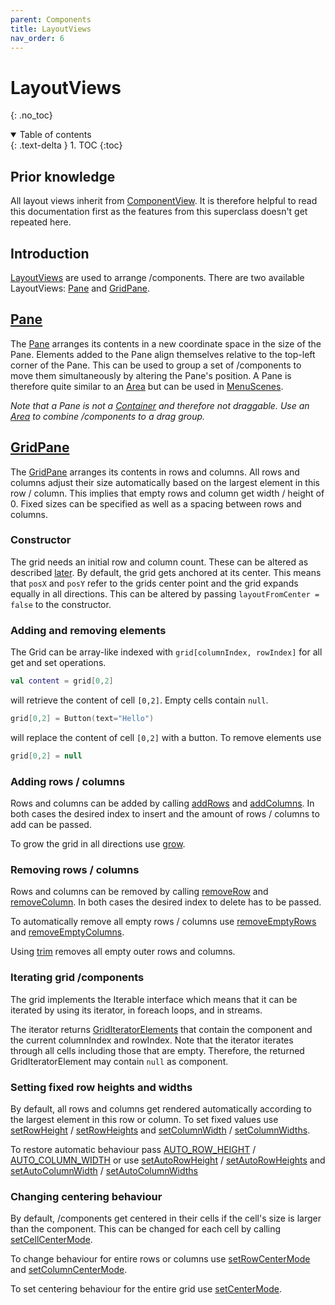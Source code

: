 ```yaml
---
parent: Components
title: LayoutViews
nav_order: 6
---
```


<!-- KDoc -->
[LayoutViewKDoc]: ../../bgw-gui-kdoc/bgw-gui/tools.aqua.bgw.components.layoutviews/-layout-view/index.html
[PaneKDoc]: ../../bgw-gui-kdoc/bgw-gui/tools.aqua.bgw.components.layoutviews/-pane/index.html
[MenuSceneKDoc]: ../../bgw-gui-kdoc/bgw-gui/tools.aqua.bgw.core/-menu-scene/index.html

[GridPaneKDoc]: ../../bgw-gui-kdoc/bgw-gui/tools.aqua.bgw.components.layoutviews/-grid-pane/index.html
[growKDoc]: ../../bgw-gui-kdoc/bgw-gui/tools.aqua.bgw.components.layoutviews/-grid-pane/grow.html

[addRowsKDoc]: ../../bgw-gui-kdoc/bgw-gui/tools.aqua.bgw.components.layoutviews/-grid-pane/add-rows.html
[addColumnsKDoc]: ../../bgw-gui-kdoc/bgw-gui/tools.aqua.bgw.components.layoutviews/-grid-pane/add-columns.html
[trimKDoc]: ../../bgw-gui-kdoc/bgw-gui/tools.aqua.bgw.components.layoutviews/-grid-pane/trim.html

[removeRowKDoc]: ../../bgw-gui-kdoc/bgw-gui/tools.aqua.bgw.components.layoutviews/-grid-pane/remove-row.html
[removeColumnKDoc]: ../../bgw-gui-kdoc/bgw-gui/tools.aqua.bgw.components.layoutviews/-grid-pane/remove-column.html
[removeEmptyRowsKDoc]: ../../bgw-gui-kdoc/bgw-gui/tools.aqua.bgw.components.layoutviews/-grid-pane/remove-empty-rows.html
[removeEmptyColumnsKDoc]: ../../bgw-gui-kdoc/bgw-gui/tools.aqua.bgw.components.layoutviews/-grid-pane/remove-empty-columns.html

[setRowHeightKDoc]: ../../bgw-gui-kdoc/bgw-gui/tools.aqua.bgw.components.layoutviews/-grid-pane/set-row-height.html
[setRowHeightsKDoc]: ../../bgw-gui-kdoc/bgw-gui/tools.aqua.bgw.components.layoutviews/-grid-pane/set-row-heights.html
[setColumnWidthKDoc]: ../../bgw-gui-kdoc/bgw-gui/tools.aqua.bgw.components.layoutviews/-grid-pane/set-column-width.html
[setColumnWidthsKDoc]: ../../bgw-gui-kdoc/bgw-gui/tools.aqua.bgw.components.layoutviews/-grid-pane/set-column-widths.html

[setAutoRowHeightKDoc]: ../../bgw-gui-kdoc/bgw-gui/tools.aqua.bgw.components.layoutviews/-grid-pane/set-auto-row-height.html
[setAutoRowHeightsKDoc]: ../../bgw-gui-kdoc/bgw-gui/tools.aqua.bgw.components.layoutviews/-grid-pane/set-auto-row-heights.html
[setAutoColumnWidthKDoc]: ../../bgw-gui-kdoc/bgw-gui/tools.aqua.bgw.components.layoutviews/-grid-pane/set-auto-column-width.html
[setAutoColumnWidthsKDoc]: ../../bgw-gui-kdoc/bgw-gui/tools.aqua.bgw.components.layoutviews/-grid-pane/set-auto-column-widths.html

[setCellCenterModeKDoc]: ../../bgw-gui-kdoc/bgw-gui/tools.aqua.bgw.components.layoutviews/-grid-pane/set-cell-center-mode.html
[setRowCenterModeKDoc]: ../../bgw-gui-kdoc/bgw-gui/tools.aqua.bgw.components.layoutviews/-grid-pane/set-row-center-mode.html
[setColumnCenterModeKDoc]: ../../bgw-gui-kdoc/bgw-gui/tools.aqua.bgw.components.layoutviews/-grid-pane/set-column-center-mode.html
[setCenterModeKDoc]: ../../bgw-gui-kdoc/bgw-gui/tools.aqua.bgw.components.layoutviews/-grid-pane/set-center-mode.html

[GridIteratorElementKDoc]: ../../bgw-gui-kdoc/bgw-gui/tools.aqua.bgw.util/-grid-iterator-element/index.html
[AUTO_ROW_HEIGHT]: ../../bgw-gui-kdoc/bgw-gui/tools.aqua.bgw.components.layoutviews/-grid-pane/-companion/-r-o-w_-h-e-i-g-h-t_-a-u-t-o.html
[AUTO_COLUMN_WIDTH]: ../../bgw-gui-kdoc/bgw-gui/tools.aqua.bgw.components.layoutviews/-grid-pane/-companion/-c-o-l-u-m-n_-w-i-d-t-h_-a-u-t-o.html

<!-- GH-Pages Doc -->
[ComponentViewDoc]: ../../components/componentview/componentview.md
[ContainerDoc]: ../../components/container/container.md
[AreaDoc]: ../../components/container/container.md#area

<!-- Start Page -->
# LayoutViews
{: .no_toc}

<details open markdown="block">
  <summary>
    Table of contents
  </summary>
  {: .text-delta }
1. TOC
{:toc}
</details>

## Prior knowledge
All layout views inherit from [ComponentView][ComponentViewDoc].
It is therefore helpful to read this documentation first as the features from this superclass doesn't get repeated here.

## Introduction
[LayoutViews][LayoutViewKDoc] are used to arrange /components.
There are two available LayoutViews: [Pane](#pane) and [GridPane](#gridpane).

## [Pane][PaneKDoc]
The [Pane][PaneKDoc] arranges its contents in a new coordinate space in the size of the Pane.
Elements added to the Pane align themselves relative to the top-left corner of the Pane.
This can be used to group a set of /components to move them simultaneously by altering the Pane's position. 
A Pane is therefore quite similar to an [Area][AreaDoc] but can be used in [MenuScenes][MenuSceneKDoc]. 

*Note that a Pane is not a [Container][ContainerDoc] and therefore not draggable. 
Use an [Area][AreaDoc] to combine /components to a drag group.*

## [GridPane][GridPaneKDoc]
The [GridPane][GridPaneKDoc] arranges its contents in rows and columns. 
All rows and columns adjust their size automatically based on the largest element in this row / column. 
This implies that empty rows and column get width / height of 0. 
Fixed sizes can be specified as well as a spacing between rows and columns.

### Constructor
The grid needs an initial row and column count. 
These can be altered as described [later](#adding-rows--columns).
By default, the grid gets anchored at its center. 
This means that ``posX`` and ``posY`` refer to the grids center point and the grid expands equally in all directions.
This can be altered by passing ``layoutFromCenter = false`` to the constructor.

### Adding and removing elements
The Grid can be array-like indexed with ``grid[columnIndex, rowIndex]`` for all get and set operations.<br>
````kotlin
val content = grid[0,2]
````
will retrieve the content of cell ``[0,2]``. Empty cells contain ``null``.

````kotlin
grid[0,2] = Button(text="Hello")
````
will replace the content of cell ``[0,2]`` with a button. To remove elements use
````kotlin
grid[0,2] = null
````

### Adding rows / columns
Rows and columns can be added by calling [addRows][addRowsKDoc] and [addColumns][addColumnsKDoc].
In both cases the desired index to insert and the amount of rows / columns to add can be passed.

To grow the grid in all directions use [grow][growKDoc].

### Removing rows / columns
Rows and columns can be removed by calling [removeRow][removeRowKDoc] and [removeColumn][removeColumnKDoc].
In both cases the desired index to delete has to be passed.

To automatically remove all empty rows / columns use [removeEmptyRows][removeEmptyRowsKDoc]
 and [removeEmptyColumns][removeEmptyColumnsKDoc].

Using [trim][trimKDoc] removes all empty outer rows and columns.

### Iterating grid /components
The grid implements the Iterable interface which means that it can be iterated by using its iterator, in foreach loops, and in streams.

The iterator returns [GridIteratorElements][GridIteratorElementKDoc] that contain the component and the current columnIndex and rowIndex.
Note that the iterator iterates through all cells including those that are empty.
Therefore, the returned GridIteratorElement may contain ``null`` as component.

### Setting fixed row heights and widths
By default, all rows and columns get rendered automatically according to the largest element in this row or column.
To set fixed values use [setRowHeight][setRowHeightKDoc] / [setRowHeights][setRowHeightsKDoc] and
[setColumnWidth][setColumnWidthKDoc] / [setColumnWidths][setColumnWidthsKDoc].

To restore automatic behaviour pass [AUTO_ROW_HEIGHT] / [AUTO_COLUMN_WIDTH] or use
[setAutoRowHeight][setAutoRowHeightKDoc] / [setAutoRowHeights][setAutoRowHeightsKDoc] and
[setAutoColumnWidth][setAutoColumnWidthKDoc] / [setAutoColumnWidths][setAutoColumnWidthsKDoc]

### Changing centering behaviour
By default, /components get centered in their cells if the cell's size is larger than the component.
This can be changed for each cell by calling [setCellCenterMode][setCellCenterModeKDoc]. 

To change behaviour for entire rows or columns use [setRowCenterMode][setRowCenterModeKDoc] and [setColumnCenterMode][setColumnCenterModeKDoc].

To set centering behaviour for the entire grid use [setCenterMode][setCenterModeKDoc].